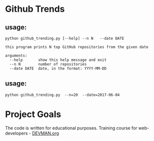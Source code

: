 # Github Trends

usage:
------
```
python github_trending.py [--help] --n N   --date DATE

this program prints N top GitHub repositories from the given date

arguments:
  --help       show this help message and exit
  --n N        number of repositories
  --date DATE  date, in the format: YYYY-MM-DD
```
usage:
------
```
python github_trending.py  --n=20  --date=2017-06-04
```
# Project Goals

The code is written for educational purposes. Training course for web-developers - [DEVMAN.org](https://devman.org)
